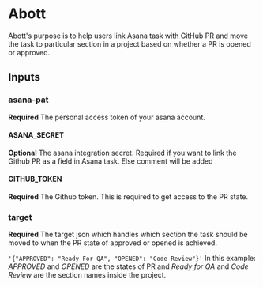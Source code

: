 # Abott

Abott's purpose is to help users link Asana task with GitHub PR and move the task to particular section in a project based on whether a PR is opened or approved.

## Inputs

### asana-pat

**Required** The personal access token of your asana account.

#### ASANA_SECRET

**Optional** The asana integration secret. Required if you want to link the Github PR as a field in Asana task. Else comment will be added

#### GITHUB_TOKEN

**Required** The Github token. This is required to get access to the PR state.

### target

**Required** The target json which handles which section the task should be moved to when the PR state of approved or opened is achieved. 

`'{"APPROVED": "Ready For QA", "OPENED": "Code Review"}'` 
In this example: *APPROVED* and *OPENED* are the states of PR and *Ready for QA* and *Code Review* are the section names inside the project.
